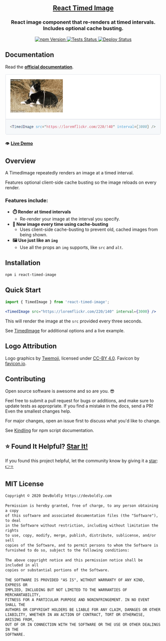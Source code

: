<h2 align="center">
  <a href="https://github.com/devboldly/react-timed-image">React Timed Image</a>
</h2>
<h3 align="center">
  React image component that re-renders at timed intervals. Includes optional cache busting.
</h3>
<p align="center">
  <a href="https://badge.fury.io/js/react-timed-image">
    <img src="https://badge.fury.io/js/react-timed-image.svg" alt="npm Version"/>
  </a>
  <a href="https://github.com/devboldly/react-timed-image/actions?query=workflow%3ATests">
    <img src="https://github.com/devboldly/react-timed-image/workflows/Tests/badge.svg" alt="Tests Status"/>
  </a>
  <a href="https://github.com/devboldly/react-timed-image/actions?query=workflow%3ADeploy">
    <img src="https://github.com/devboldly/react-timed-image/workflows/Deploy/badge.svg" alt="Deploy Status"/>
  </a>
</p>

## Documentation

Read the **[official documentation](https://devboldly.github.io/react-timed-image/)**.

[![Demo](./src/__docz__/images/demo.gif "Demo")](https://devboldly.github.io/react-timed-image/TimedImage#usage)

👁️ **[Live Demo](https://devboldly.github.io/react-timed-image/TimedImage#usage)**

## Overview

A TimedImage repeatedly renders an image at a timed interval. 

Features optional client-side cache busting so the image reloads on every render.

### Features include:

- **⏱️ Render at timed intervals**
  - Re-render your image at the interval you specify.
- **🐣 New image every time using cache-busting**
  - Uses client-side cache-busting to prevent old, cached images from being shown.
- **🖼️ Use just like an `img`**
  - Use all the props an `img` supports, like `src` and `alt`.

## Installation

```
npm i react-timed-image
```

## Quick Start

```jsx
import { TimedImage } from 'react-timed-image';
```

```jsx
<TimedImage src="https://loremflickr.com/220/140" interval={3000} />
```

This will render the image at the `src` provided every three seconds.

See [TimedImage](https://devboldly.github.io/react-timed-image/TimedImage) for additional options and a live example.

## Logo Attribution

Logo graphics by [Twemoji](https://github.com/twitter/twemoji), licensed under [CC-BY 4.0](https://creativecommons.org/licenses/by/4.0/). Favicon by [favicon.io](https://favicon.io/emoji-favicons/).

## Contributing

Open source software is awesome and so are you. 😎

Feel free to submit a pull request for bugs or additions, and make sure to update tests as appropriate. If you find a mistake in the docs, send a PR! Even the smallest changes help.

For major changes, open an issue first to discuss what you'd like to change.

See [Kindling](https://tinyurl.com/kindlingscripts) for npm script documentation.

## ⭐ Found It Helpful? [Star It!](https://github.com/devboldly/react-timed-image/stargazers)

If you found this project helpful, let the community know by giving it a [star](https://github.com/devboldly/react-timed-image/stargazers): [👉⭐](https://github.com/devboldly/react-timed-image/stargazers)

## MIT License

```
Copyright © 2020 DevBoldly https://devboldly.com

Permission is hereby granted, free of charge, to any person obtaining a copy
of this software and associated documentation files (the "Software"), to deal
in the Software without restriction, including without limitation the rights
to use, copy, modify, merge, publish, distribute, sublicense, and/or sell
copies of the Software, and to permit persons to whom the Software is
furnished to do so, subject to the following conditions:

The above copyright notice and this permission notice shall be included in all
copies or substantial portions of the Software.

THE SOFTWARE IS PROVIDED "AS IS", WITHOUT WARRANTY OF ANY KIND, EXPRESS OR
IMPLIED, INCLUDING BUT NOT LIMITED TO THE WARRANTIES OF MERCHANTABILITY,
FITNESS FOR A PARTICULAR PURPOSE AND NONINFRINGEMENT. IN NO EVENT SHALL THE
AUTHORS OR COPYRIGHT HOLDERS BE LIABLE FOR ANY CLAIM, DAMAGES OR OTHER
LIABILITY, WHETHER IN AN ACTION OF CONTRACT, TORT OR OTHERWISE, ARISING FROM,
OUT OF OR IN CONNECTION WITH THE SOFTWARE OR THE USE OR OTHER DEALINGS IN THE
SOFTWARE.
```